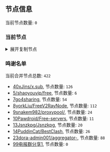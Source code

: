 
## 节点信息
当前节点数量: `0`
### 当前节点
<details>
  <summary>展开复制节点</summary>

    

</details>

### 鸣谢名单
当前合并节点总数: `422`
- [40xJins/x.sub](https://github.com/0xJins/x.sub), 节点数量: `126`
- [5/shaoyouvip/free](https://github.com/shaoyouvip/free), 节点数量: `6`
- [7go4sharing](https://github.com/go4sharing), 节点数量: `54`
- [8yorkLiu/FreeV2RayNode](https://github.com/yorkLiu/FreeV2RayNode), 节点数量: `112`
- [9snakem982/proxypool/](https://github.com/snakem982/proxypool/), 节点数量: `24`
- [10Pawdroid/Free-servers](https://github.com/Pawdroid/Free-servers), 节点数量: `11`
- [13Jsnzkpg/Jsnzkpg](https://github.com/Jsnzkpg/Jsnzkpg), 节点数量: `20`
- [14PuddinCat/BestClash](https://github.com/PuddinCat/BestClash), 节点数量: `26`
- [23dora-admin001/aggregator-](https://github.com/dora-admin001/aggregator-), 节点数量: `88`
- [99电报群分享1](https://github.com/cdddbc/getAirport), 节点数量: `0`


